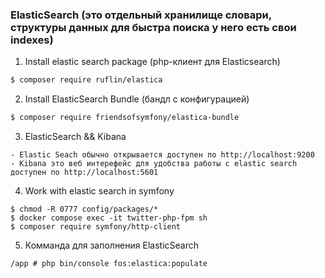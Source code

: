 ### ElasticSearch (это отдельный хранилище словари, структуры данных для быстра поиска у него есть свои indexes)

1. Install elastic search package (php-клиент для Elasticsearch)
```bash
$ composer require ruflin/elastica  
```


2. Install ElasticSearch Bundle (бандл с конфигурацией)
```bash
$ composer require friendsofsymfony/elastica-bundle
```

3. ElasticSearch && Kibana 
```
- Elastic Seach обычно открывается доступен по http://localhost:9200
- Kibana это веб интерефейс для удобства работы с elastic search доступен по http://localhost:5601 
```

4. Work with elastic search in symfony  
```
$ chmod -R 0777 config/packages/*
$ docker compose exec -it twitter-php-fpm sh
$ composer require symfony/http-client
```

5. Комманда для заполнения ElasticSearch 
```
/app # php bin/console fos:elastica:populate
```
